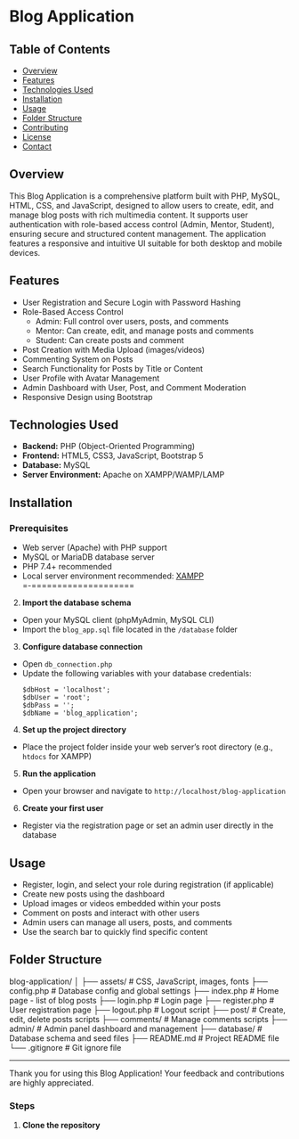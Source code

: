 
# Blog Application

## Table of Contents
- [Overview](#overview)
- [Features](#features)
- [Technologies Used](#technologies-used)
- [Installation](#installation)
- [Usage](#usage)
- [Folder Structure](#folder-structure)
- [Contributing](#contributing)
- [License](#license)
- [Contact](#contact)

## Overview
This Blog Application is a comprehensive platform built with PHP, MySQL, HTML, CSS, and JavaScript, designed to allow users to create, edit, and manage blog posts with rich multimedia content. It supports user authentication with role-based access control (Admin, Mentor, Student), ensuring secure and structured content management. The application features a responsive and intuitive UI suitable for both desktop and mobile devices.

## Features
- User Registration and Secure Login with Password Hashing  
- Role-Based Access Control  
  - Admin: Full control over users, posts, and comments  
  - Mentor: Can create, edit, and manage posts and comments  
  - Student: Can create posts and comment  
- Post Creation with Media Upload (images/videos)  
- Commenting System on Posts  
- Search Functionality for Posts by Title or Content  
- User Profile with Avatar Management  
- Admin Dashboard with User, Post, and Comment Moderation  
- Responsive Design using Bootstrap  

## Technologies Used
- **Backend:** PHP (Object-Oriented Programming)  
- **Frontend:** HTML5, CSS3, JavaScript, Bootstrap 5  
- **Database:** MySQL  
- **Server Environment:** Apache on XAMPP/WAMP/LAMP  

## Installation

### Prerequisites
- Web server (Apache) with PHP support  
- MySQL or MariaDB database server  
- PHP 7.4+ recommended  
- Local server environment recommended: [XAMPP](https://www.apachefriends.org/index.html)  
=-====================
2. **Import the database schema**  
- Open your MySQL client (phpMyAdmin, MySQL CLI)  
- Import the `blog_app.sql` file located in the `/database` folder  
3. **Configure database connection**  
- Open `db_connection.php`  
- Update the following variables with your database credentials:  
  ```
  $dbHost = 'localhost';
  $dbUser = 'root';
  $dbPass = '';
  $dbName = 'blog_application';
  ```  
4. **Set up the project directory**  
- Place the project folder inside your web server’s root directory (e.g., `htdocs` for XAMPP)  
5. **Run the application**  
- Open your browser and navigate to `http://localhost/blog-application`  
6. **Create your first user**  
- Register via the registration page or set an admin user directly in the database  

## Usage
- Register, login, and select your role during registration (if applicable)  
- Create new posts using the dashboard  
- Upload images or videos embedded within your posts  
- Comment on posts and interact with other users  
- Admin users can manage all users, posts, and comments  
- Use the search bar to quickly find specific content  

## Folder Structure
blog-application/
│
├── assets/ # CSS, JavaScript, images, fonts
├── config.php # Database config and global settings
├── index.php # Home page - list of blog posts
├── login.php # Login page
├── register.php # User registration page
├── logout.php # Logout script
├── post/ # Create, edit, delete posts scripts
├── comments/ # Manage comments scripts
├── admin/ # Admin panel dashboard and management
├── database/ # Database schema and seed files
├── README.md # Project README file
└── .gitignore # Git ignore file

---

Thank you for using this Blog Application! Your feedback and contributions are highly appreciated.

### Steps
1. **Clone the repository**  
